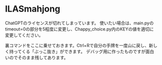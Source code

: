 # ILASmahjong

ChatGPTのライセンスが切れてしまっています。
使いたい場合は、main.pyのtimeout=0の部分を5程度に変更し、Chappy_choice.py内のKEYの値を適切に変更してください。

裏コマンドをここに乗せておきます。Ctrl+Rで自分の手牌を一度山に戻し、新しく持ってくる「ぶっこ抜き」ができます。
デバッグ用に作ったものですが面白いのでそのまま残してあります。
